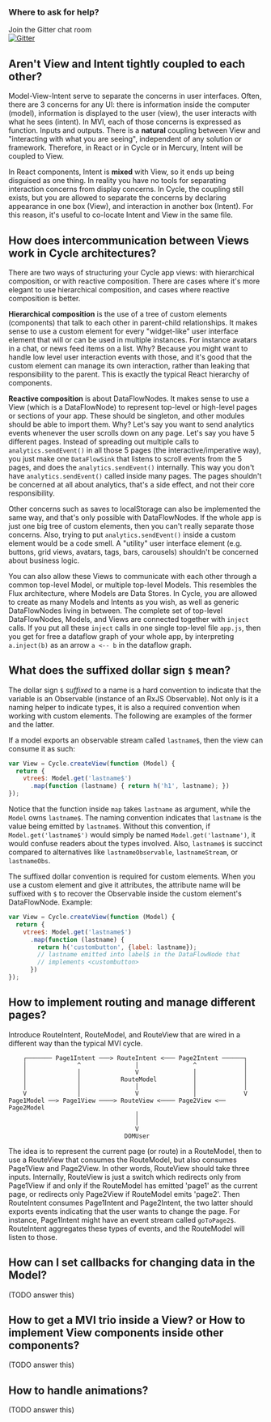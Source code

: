 ### Where to ask for help?

Join the Gitter chat room <br />[![Gitter](https://badges.gitter.im/Join%20Chat.svg)](https://gitter.im/staltz/cycle?utm_source=badge&utm_medium=badge&utm_campaign=pr-badge&utm_content=badge)

## Aren't View and Intent tightly coupled to each other?

Model-View-Intent serve to separate the concerns in user interfaces. Often, there are 3 concerns for any UI: there is information inside the computer (model), information is displayed to the user (view), the user interacts with what he sees (intent). In MVI, each of those concerns is expressed as function. Inputs and outputs. There is a **natural** coupling between View and "interacting with what you are seeing", independent of any solution or framework. Therefore, in React or in Cycle or in Mercury, Intent will be coupled to View.

In React components, Intent is **mixed** with View, so it ends up being disguised as one thing. In reality you have no tools for separating interaction concerns from display concerns. In Cycle, the coupling still exists, but you are allowed to separate the concerns by declaring appearance in one box (View), and interaction in another box (Intent). For this reason, it's useful to co-locate Intent and View in the same file.

## How does intercommunication between Views work in Cycle architectures?

There are two ways of structuring your Cycle app views: with hierarchical composition, or with reactive composition. There are cases where it's more elegant to use hierarchical composition, and cases where reactive composition is better.

**Hierarchical composition** is the use of a tree of custom elements (components) that talk to each other in parent-child relationships. It makes sense to use a custom element for every "widget-like" user interface element that will or can be used in multiple instances. For instance avatars in a chat, or news feed items on a list. Why? Because you might want to handle low level user interaction events with those, and it's good that the custom element can manage its own interaction, rather than leaking that responsibility to the parent. This is exactly the typical React hierarchy of components.

**Reactive composition** is about DataFlowNodes. It makes sense to use a View (which is a DataFlowNode) to represent top-level or high-level pages or sections of your app. These should be singleton, and other modules should be able to import them. Why? Let's say you want to send analytics events whenever the user scrolls down on any page. Let's say you have 5 different pages. Instead of spreading out multiple calls to `analytics.sendEvent()` in all those 5 pages (the interactive/imperative way), you just make one `DataFlowSink` that listens to scroll events from the 5 pages, and does the `analytics.sendEvent()` internally. This way you don't have `analytics.sendEvent()` called inside many pages. The pages shouldn't be concerned at all about analytics, that's a side effect, and not their core responsibility.

Other concerns such as saves to localStorage can also be implemented the same way, and that's only possible with DataFlowNodes. If the whole app is just one big tree of custom elements, then you can't really separate those concerns.
Also, trying to put `analytics.sendEvent()` inside a custom element would be a code smell. A "utility" user interface element (e.g. buttons, grid views, avatars, tags, bars, carousels) shouldn't be concerned about business logic.

You can also allow these Views to communicate with each other through a common top-level Model, or multiple top-level Models. This resembles the Flux architecture, where Models are Data Stores. In Cycle, you are allowed to create as many Models and Intents as you wish, as well as generic DataFlowNodes living in between. The complete set of top-level DataFlowNodes, Models, and Views are connected together with `inject` calls. If you put all these `inject` calls in one single top-level file `app.js`, then you get for free a dataflow graph of your whole app, by interpreting `a.inject(b)` as an arrow `a <-- b` in the dataflow graph.

## What does the suffixed dollar sign `$` mean?

The dollar sign `$` *suffixed* to a name is a hard convention to indicate that the variable is an Observable (instance of an RxJS Observable). Not only is it a naming helper to indicate types, it is also a required convention when working with custom elements. The following are examples of the former and the latter.

If a model exports an observable stream called `lastname$`, then the view can consume it as such:
```javascript
var View = Cycle.createView(function (Model) {
  return {
    vtree$: Model.get('lastname$')
      .map(function (lastname) { return h('h1', lastname); })
});
```

Notice that the function inside `map` takes `lastname` as argument, while the `Model` owns `lastname$`. The naming convention indicates that `lastname` is the value being emitted by `lastname$`. Without this convention, if `Model.get('lastname$')` would simply be named `Model.get('lastname')`, it would confuse readers about the types involved. Also, `lastname$` is succinct compared to alternatives like `lastnameObservable`, `lastnameStream`, or `lastnameObs`.

The suffixed dollar convention is required for custom elements. When you use a custom element and give it attributes, the attribute name will be suffixed with `$` to recover the Observable inside the custom element's DataFlowNode. Example:

```javascript
var View = Cycle.createView(function (Model) {
  return {
    vtree$: Model.get('lastname$')
      .map(function (lastname) {
        return h('custombutton', {label: lastname});
        // lastname emitted into label$ in the DataFlowNode that
        // implements <custombutton>
      })
});
```

## How to implement routing and manage different pages?

Introduce RouteIntent, RouteModel, and RouteView that are wired in a different way than the typical MVI cycle.

```
    ┌─────── Page1Intent ───> RouteIntent <─── Page2Intent ──────┐
    │              ^               │               ^             │
    │              │               V               │             │
    │              │           RouteModel          │             │
    │              │               │               │             │
    V              │               V               │             V
Page1Model ──> Page1View ────> RouteView <──── Page2View <── Page2Model
                                   │
                                   │
                                   V
                                DOMUser
```

The idea is to represent the current page (or route) in a RouteModel, then to use a RouteView that consumes the RouteModel, but also consumes Page1View and Page2View. In other words, RouteView should take three inputs. Internally, RouteView is just a switch which redirects only from Page1View if and only if the RouteModel has emitted 'page1' as the current page, or redirects only Page2View if RouteModel emits 'page2'. Then RouteIntent consumes Page1Intent and Page2Intent, the two latter should exports events indicating that the user wants to change the page. For instance, Page1Intent might have an event stream called `goToPage2$`. RouteIntent aggregates these types of events, and the RouteModel will listen to those.

## How can I set callbacks for changing data in the Model?

(TODO answer this)

## How to get a MVI trio inside a View? **or** How to implement View components inside other components?

(TODO answer this)

## How to handle animations?

(TODO answer this)
